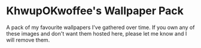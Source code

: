 # KhwupOKwoffee's Wallpaper Pack

A pack of my favourite wallpapers I've gathered over time.
If you own any of these images and don't want them hosted here, please let me know and I will remove them.
